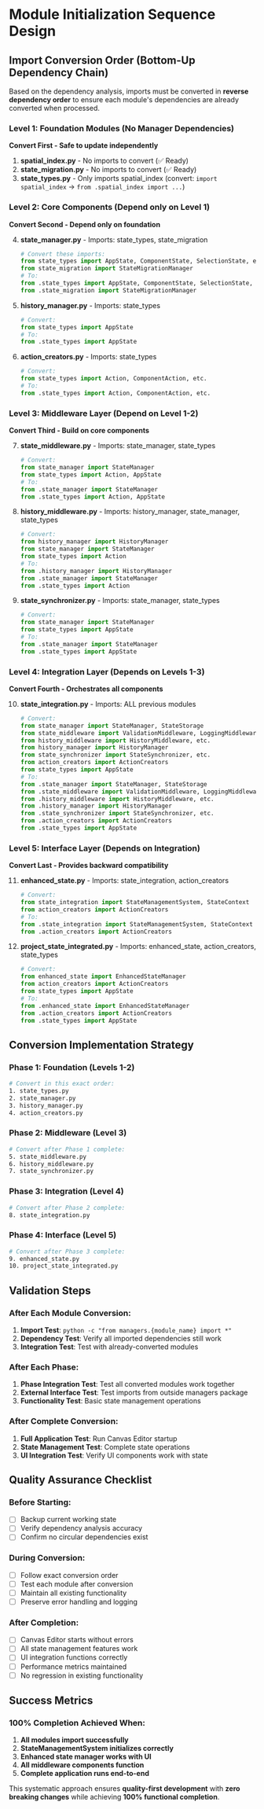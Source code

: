 # Module Initialization Sequence Design

## Import Conversion Order (Bottom-Up Dependency Chain)

Based on the dependency analysis, imports must be converted in **reverse dependency order** to ensure each module's dependencies are already converted when processed.

### Level 1: Foundation Modules (No Manager Dependencies)
**Convert First - Safe to update independently**

1. **spatial_index.py** - No imports to convert (✅ Ready)
2. **state_migration.py** - No imports to convert (✅ Ready) 
3. **state_types.py** - Only imports spatial_index (convert: `import spatial_index` → `from .spatial_index import ...`)

### Level 2: Core Components (Depend only on Level 1)
**Convert Second - Depend only on foundation**

4. **state_manager.py** - Imports: state_types, state_migration
   ```python
   # Convert these imports:
   from state_types import AppState, ComponentState, SelectionState, etc.
   from state_migration import StateMigrationManager
   # To:
   from .state_types import AppState, ComponentState, SelectionState, etc.
   from .state_migration import StateMigrationManager
   ```

5. **history_manager.py** - Imports: state_types
   ```python
   # Convert:
   from state_types import AppState
   # To:
   from .state_types import AppState
   ```

6. **action_creators.py** - Imports: state_types
   ```python
   # Convert:
   from state_types import Action, ComponentAction, etc.
   # To:
   from .state_types import Action, ComponentAction, etc.
   ```

### Level 3: Middleware Layer (Depend on Level 1-2)
**Convert Third - Build on core components**

7. **state_middleware.py** - Imports: state_manager, state_types
   ```python
   # Convert:
   from state_manager import StateManager
   from state_types import Action, AppState
   # To:
   from .state_manager import StateManager
   from .state_types import Action, AppState
   ```

8. **history_middleware.py** - Imports: history_manager, state_manager, state_types
   ```python
   # Convert:
   from history_manager import HistoryManager
   from state_manager import StateManager
   from state_types import Action
   # To:
   from .history_manager import HistoryManager
   from .state_manager import StateManager
   from .state_types import Action
   ```

9. **state_synchronizer.py** - Imports: state_manager, state_types
   ```python
   # Convert:
   from state_manager import StateManager
   from state_types import AppState
   # To:
   from .state_manager import StateManager
   from .state_types import AppState
   ```

### Level 4: Integration Layer (Depends on Levels 1-3)
**Convert Fourth - Orchestrates all components**

10. **state_integration.py** - Imports: ALL previous modules
    ```python
    # Convert:
    from state_manager import StateManager, StateStorage
    from state_middleware import ValidationMiddleware, LoggingMiddleware, etc.
    from history_middleware import HistoryMiddleware, etc.
    from history_manager import HistoryManager
    from state_synchronizer import StateSynchronizer, etc.
    from action_creators import ActionCreators
    from state_types import AppState
    # To:
    from .state_manager import StateManager, StateStorage
    from .state_middleware import ValidationMiddleware, LoggingMiddleware, etc.
    from .history_middleware import HistoryMiddleware, etc.
    from .history_manager import HistoryManager
    from .state_synchronizer import StateSynchronizer, etc.
    from .action_creators import ActionCreators
    from .state_types import AppState
    ```

### Level 5: Interface Layer (Depends on Integration)
**Convert Last - Provides backward compatibility**

11. **enhanced_state.py** - Imports: state_integration, action_creators
    ```python
    # Convert:
    from state_integration import StateManagementSystem, StateContext
    from action_creators import ActionCreators
    # To:
    from .state_integration import StateManagementSystem, StateContext
    from .action_creators import ActionCreators
    ```

12. **project_state_integrated.py** - Imports: enhanced_state, action_creators, state_types
    ```python
    # Convert:
    from enhanced_state import EnhancedStateManager
    from action_creators import ActionCreators
    from state_types import AppState
    # To:
    from .enhanced_state import EnhancedStateManager
    from .action_creators import ActionCreators
    from .state_types import AppState
    ```

## Conversion Implementation Strategy

### Phase 1: Foundation (Levels 1-2)
```bash
# Convert in this exact order:
1. state_types.py
2. state_manager.py  
3. history_manager.py
4. action_creators.py
```

### Phase 2: Middleware (Level 3)
```bash
# Convert after Phase 1 complete:
5. state_middleware.py
6. history_middleware.py
7. state_synchronizer.py
```

### Phase 3: Integration (Level 4)
```bash
# Convert after Phase 2 complete:
8. state_integration.py
```

### Phase 4: Interface (Level 5)
```bash
# Convert after Phase 3 complete:
9. enhanced_state.py
10. project_state_integrated.py
```

## Validation Steps

### After Each Module Conversion:
1. **Import Test**: `python -c "from managers.{module_name} import *"`
2. **Dependency Test**: Verify all imported dependencies still work
3. **Integration Test**: Test with already-converted modules

### After Each Phase:
1. **Phase Integration Test**: Test all converted modules work together
2. **External Interface Test**: Test imports from outside managers package
3. **Functionality Test**: Basic state management operations

### After Complete Conversion:
1. **Full Application Test**: Run Canvas Editor startup
2. **State Management Test**: Complete state operations
3. **UI Integration Test**: Verify UI components work with state

## Quality Assurance Checklist

### Before Starting:
- [ ] Backup current working state
- [ ] Verify dependency analysis accuracy
- [ ] Confirm no circular dependencies exist

### During Conversion:
- [ ] Follow exact conversion order
- [ ] Test each module after conversion
- [ ] Maintain all existing functionality
- [ ] Preserve error handling and logging

### After Completion:
- [ ] Canvas Editor starts without errors
- [ ] All state management features work
- [ ] UI integration functions correctly
- [ ] Performance metrics maintained
- [ ] No regression in existing functionality

## Success Metrics

### 100% Completion Achieved When:
1. **All modules import successfully**
2. **StateManagementSystem initializes correctly**
3. **Enhanced state manager works with UI**
4. **All middleware components function**
5. **Complete application runs end-to-end**

This systematic approach ensures **quality-first development** with **zero breaking changes** while achieving **100% functional completion**.